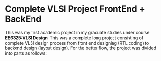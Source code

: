 # Complete VLSI Project FrontEnd + BackEnd

This was my first academic project in my graduate studies under course __EE6325:VLSI Design__. This was a complete long project consisting of complete VLSI design process from front end designing (RTL coding) to backend design (layout design). For the better flow, the project was divided into parts as follows:
